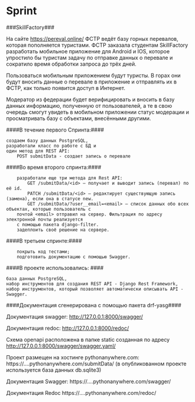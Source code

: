 # Sprint 
 ###SkillFactory###

На сайте https://pereval.online/ ФСТР ведёт базу горных перевалов, которая пополняется туристами.
ФСТР заказала студентам SkillFactory разработать мобильное приложение для Android и IOS, 
которое упростило бы туристам задачу по отправке данных о перевале и сократило время обработки запроса до трёх дней.

Пользоваться мобильным приложением будут туристы. В горах они будут вносить данные о перевале в приложение 
и отправлять их в ФСТР, как только появится доступ в Интернет.

Модератор из федерации будет верифицировать и вносить в базу данных информацию, полученную от пользователей, 
а те в свою очередь смогут увидеть в мобильном приложении статус модерации и просматривать базу с объектами, 
внесёнными другими.

####В течение первого Спринта:####

	создаем базу данных PostgreSQL, 
	разработали класс по работе с БД и 
	один метод для REST API:
		POST submitData - создает запись о перевале

####Во время второго спринта:####

        разработали еще три метода для Rest API:
        	GET /submitData/<id> — получает и выводит запись (перевал) по её id.
        	PATCH /submitData/<id> — редактирует существующую запись (замена), если она в статусе new.
        	GET /submitData/?user__email=<email> — список данных обо всех объектах, которые пользователь с 
		почтой <email> отправил на сервер. Фильтрация по адресу электронной почты реализуется 
		с помощью пакета django-filter.
        задеплоить своё решение на сервере.

####В третьем спринте:####

        покрыть код тестами;
        подготовить документацию с помощью Swagger.

####В проекте использовались: ####

	база данных PostgreSQL,
	набор инструментов для создания REST API - Django Rest Framework,
	набор инструментов, который позволяет автоматически описывать API - Swagger.

####Документация сгенерирована с помощью пакета drf-yasg####

Документация swagger: http://127.0.0.1:8000/swagger/

Документация redoc: http://127.0.0.1:8000/redoc/

Схема openapi расположена в папке static созданная по адресу http://127.0.0.1:8000/swagger/swagger.yaml/


Проект размещен на хостинге pythonanywhere.com: https://....pythonanywhere.com/submitData/ (в опубликованном проекте используется база данных db.sqlite3)

Документация Swagger: https://....pythonanywhere.com/swagger/

Документация Redoc https://....pythonanywhere.com/redoc/



